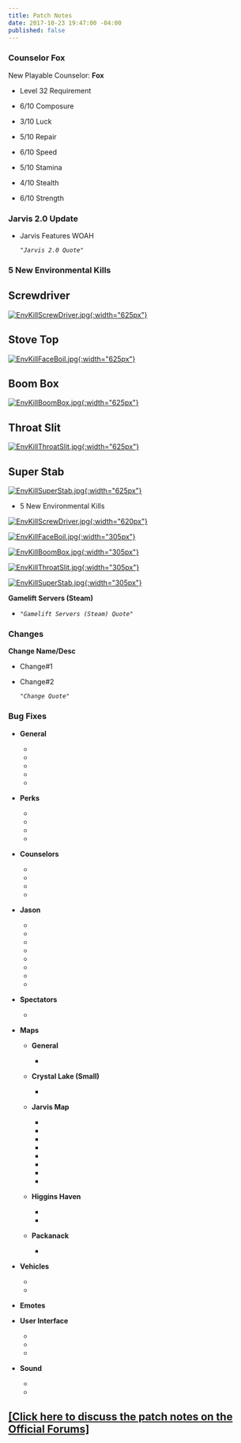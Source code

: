 ```yaml
---
title: Patch Notes
date: 2017-10-23 19:47:00 -04:00
published: false
---
```


### **Counselor Fox**

New Playable Counselor: **Fox**

* Level 32 Requirement

* 6/10 Composure

* 3/10 Luck

* 5/10 Repair

* 6/10 Speed

* 5/10 Stamina

* 4/10 Stealth

* 6/10 Strength




### **Jarvis 2.0 Update**

* Jarvis Features WOAH

  *`"Jarvis 2.0 Quote"`*

### **5 New Environmental Kills**

## **Screwdriver**


[![EnvKillScrewDriver.jpg](/uploads/EnvKillScrewDriver.jpg){:width="625px"}](http://f13game.com/uploads/EnvKillScrewDriver.jpg)

## **Stove Top**

[![EnvKillFaceBoil.jpg](/uploads/EnvKillFaceBoil.jpg){:width="625px"}](http://f13game.com/uploads/EnvKillFaceBoil.jpg)

## **Boom Box**

[![EnvKillBoomBox.jpg](/uploads/EnvKillBoomBox.jpg){:width="625px"}](http://f13game.com/uploads/EnvKillBoomBox.jpg)

## **Throat Slit**

[![EnvKillThroatSlit.jpg](/uploads/EnvKillThroatSlit.jpg){:width="625px"}](http://f13game.com/uploads/EnvKillThroatSlit.jpg)

## **Super Stab**

[![EnvKillSuperStab.jpg](/uploads/EnvKillSuperStab.jpg){:width="625px"}](http://f13game.com/uploads/EnvKillSuperStab.jpg)

* 5 New Environmental Kills

[![EnvKillScrewDriver.jpg](/uploads/EnvKillScrewDriver.jpg){:width="620px"}](http://f13game.com/uploads/EnvKillScrewDriver.jpg)

[![EnvKillFaceBoil.jpg](/uploads/EnvKillFaceBoil.jpg){:width="305px"}](http://f13game.com/uploads/EnvKillFaceBoil.jpg)

[![EnvKillBoomBox.jpg](/uploads/EnvKillBoomBox.jpg){:width="305px"}](http://f13game.com/uploads/EnvKillBoomBox.jpg)

[![EnvKillThroatSlit.jpg](/uploads/EnvKillThroatSlit.jpg){:width="305px"}](http://f13game.com/uploads/EnvKillThroatSlit.jpg)

[![EnvKillSuperStab.jpg](/uploads/EnvKillSuperStab.jpg){:width="305px"}](http://f13game.com/uploads/EnvKillSuperStab.jpg)

**Gamelift Servers (Steam)**

* *`"Gamelift Servers (Steam) Quote"`*

### **Changes**

**Change Name/Desc**

* Change#1

* Change#2

  *`"Change Quote"`*

### **Bug Fixes**

* **General**

  * 

  * 

  * 

  * 

  * 

* **Perks**

  * 

  * 

  * 

  * 

* **Counselors**

  * 

  * 

  * 

  * 

* **Jason**

  * 

  * 

  * 

  * 

  * 

  * 

  * 

  * 

* **Spectators**

  * 

* **Maps**

  * **General**

    * 

  * **Crystal Lake (Small)**

    * 

  * **Jarvis Map**

    * 

    * 

    * 

    * 

    * 

    * 

    * 

    * 

  * **Higgins Haven**

    * 

    * 

  * **Packanack**

    * 

* **Vehicles**

  * 

  * 

* **Emotes**

* **User Interface**

  * 

  * 

  * 

* **Sound**

  * 

  * 

## [\[Click here to discuss the patch notes on the Official Forums\]](Link)